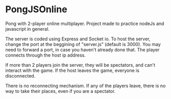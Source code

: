 # PongJSOnline
Pong with 2-player online multiplayer.
Project made to practice nodeJs and javascript in general.

The server is coded using Express and Socket io.
To host the server, change the port at the beggining of "server.js" (default is 3000). You may need to forward a port, in case you haven't already done that.
The player connects through the host ip address.

If more than 2 players join the server, they will be spectators, and can't interact with the game. If the host leaves the game, everyone is disconnected.

There is no reconnecting mechanism. If any of the players leave, there is no way to take their places, even if you are a spectator.
